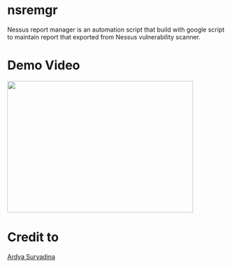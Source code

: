# nsremgr
Nessus report manager is an automation script that build with google script to maintain report that exported from Nessus vulnerability scanner.

# Demo Video
[<img src="https://img.youtube.com/vi/3jvvLQCrMqg/hqdefault.jpg" width="425" height="300"/>](https://youtu.be/3jvvLQCrMqg)

# Credit to
[Ardya Suryadina](https://github.com/suryadina)